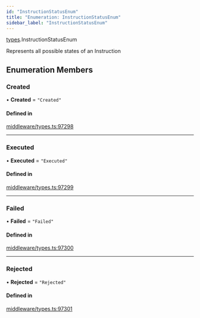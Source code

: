 ```yaml
---
id: "InstructionStatusEnum"
title: "Enumeration: InstructionStatusEnum"
sidebar_label: "InstructionStatusEnum"
---
```


[types](../../../modules/Types/Types.md).InstructionStatusEnum

Represents all possible states of an Instruction

## Enumeration Members

### Created

• **Created** = ``"Created"``

#### Defined in

[middleware/types.ts:97298](https://github.com/PolymeshAssociation/polymesh-sdk/blob/978e4ded6/src/middleware/types.ts#L97298)

___

### Executed

• **Executed** = ``"Executed"``

#### Defined in

[middleware/types.ts:97299](https://github.com/PolymeshAssociation/polymesh-sdk/blob/978e4ded6/src/middleware/types.ts#L97299)

___

### Failed

• **Failed** = ``"Failed"``

#### Defined in

[middleware/types.ts:97300](https://github.com/PolymeshAssociation/polymesh-sdk/blob/978e4ded6/src/middleware/types.ts#L97300)

___

### Rejected

• **Rejected** = ``"Rejected"``

#### Defined in

[middleware/types.ts:97301](https://github.com/PolymeshAssociation/polymesh-sdk/blob/978e4ded6/src/middleware/types.ts#L97301)
